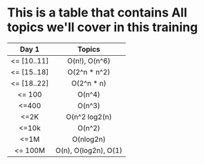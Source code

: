 # This is a table that contains All topics we'll cover in this training
|  Day 1      | Topics |
|    :---:    | :-----------------------: |
| <= [10..11] | O(n!), O(n^6)             |
| <= [15..18] | O(2^n * n^2)              |
| <= [18..22] | O(2^n * n)                |
| <= 100      | O(n^4)                    |
| <=400       | O(n^3)                    |
| <=2K        | O(n^2 log2(n)             |
| <=10k       | O(n^2)                    |
| <=1M        | O(nlog2n)                 |
| <= 100M     | O(n), O(log2n), O(1)      |
